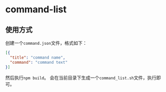 # command-list

## 使用方式

创建一个`command.json`文件，格式如下：
```json
[{
  "title": "command name",
  "command": "command text"
}]
```

然后执行`npm build`。
会在当前目录下生成一个`command_list.sh`文件，执行即可。
